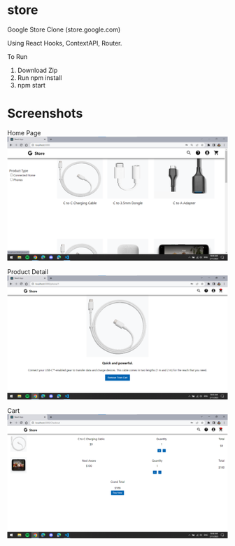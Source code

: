 # store
Google Store Clone (store.google.com)

Using React Hooks, ContextAPI, Router.

To Run
1. Download Zip
2. Run npm install
3. npm start


# Screenshots

Home Page
![home page](https://github.com/Prashanth-krishna/google-store-clone/blob/main/screenshots/home.png?raw=true)

Product Detail
![product page](https://github.com/Prashanth-krishna/google-store-clone/blob/main/screenshots/detail.png?raw=true)

Cart
![cart](https://github.com/Prashanth-krishna/google-store-clone/blob/main/screenshots/cart.png?raw=true)
